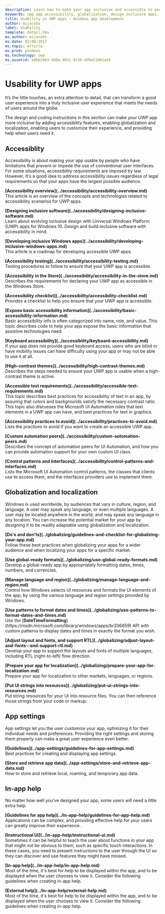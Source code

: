 ---description: Learn how to make your app inclusive and accessible to people around the world.
keywords: uwp app accessibility, globalization, design inclusive apps, accessibility app requirements
title: Usability in UWP apps - Windows app development
author: mijacobs
label: Usability
template: detail.hbs
ms.author: mijacobs
ms.date: 02/08/2017
ms.topic: article
ms.prod: windows
ms.technology: uwp
ms.assetid: e6bb3464-dd8e-402c-9c56-dd9e51002a49
---# Usability for UWP apps<link rel="stylesheet" href="https://az835927.vo.msecnd.net/sites/uwp/Resources/css/custom.css">It’s the little touches, an extra attention to detail, that can transform a good user experience into a truly inclusive user experience that meets the needs of users around the globe.The design and coding instructions in this section can make your UWP app more inclusive by adding accessibility features, enabling globalization and localization, enabling users to customize their experience, and providing help when users need it.## AccessiblityAccessibility is about making your app usable by people who have limitations that prevent or impede the use of conventional user interfaces. For some situations, accessibility requirements are imposed by law. However, it's a good idea to address accessibility issues regardless of legal requirements so that your apps have the largest possible audience.<div class="side-by-side"><div class="side-by-side-content">  <div class="side-by-side-content-left"><p><b>[Accessibility overview](../accessibility/accessibility-overview.md)</b> <br/> This article is an overview of the concepts and technologies related to accessibility scenarios for UWP apps.</p>  </div>  <div class="side-by-side-content-right"><p><b>[Designing inclusive software](../accessibility/designing-inclusive-software.md)</b><br/>Learn about evolving inclusive design with Universal Windows Platform (UWP) apps for Windows 10.  Design and build inclusive software with accessibility in mind.</p>  </div></div></div><div class="side-by-side"><div class="side-by-side-content">  <div class="side-by-side-content-left"><p><b>[Developing inclusive Windows apps](../accessibility/developing-inclusive-windows-apps.md)</b><br/> This article is a roadmap for developing accessible UWP apps.</p>  </div>  <div class="side-by-side-content-right"><p><b>[Accessibility testing](../accessibility/accessibility-testing.md) </b><br/>Testing procedures to follow to ensure that your UWP app is accessible.</p>  </div></div></div><div class="side-by-side"><div class="side-by-side-content">  <div class="side-by-side-content-left"><p><b>[Accessibility in the Store](../accessibility/accessibility-in-the-store.md)</b><br/>Describes the requirements for declaring your UWP app as accessible in the Windows Store.</p>  </div>  <div class="side-by-side-content-right"><p><b>[Accessibility checklist](../accessibility/accessibility-checklist.md)</b><br/>Provides a checklist to help you ensure that your UWP app is accessible.</p>  </div></div></div><div class="side-by-side"><div class="side-by-side-content">  <div class="side-by-side-content-left"><p><b>[Expose basic accessibility information](../accessibility/basic-accessibility-information.md)</b><br/>Basic accessibility info is often categorized into name, role, and value. This topic describes code to help your app expose the basic information that assistive technologies need.</p>  </div>  <div class="side-by-side-content-right"><p><b>[Keyboard accessibility](../accessibility/keyboard-accessibility.md)</b><br/>If your app does not provide good keyboard access, users who are blind or have mobility issues can have difficulty using your app or may not be able to use it at all.</p>  </div></div></div><div class="side-by-side"><div class="side-by-side-content">  <div class="side-by-side-content-left"><p><b>[High-contrast themes](../accessibility/high-contrast-themes.md)</b><br/>Describes the steps needed to ensure your UWP app is usable when a high-contrast theme is active. </p>  </div>  <div class="side-by-side-content-right"><p><b>[Accessible text requirements](../accessibility/accessible-text-requirements.md)</b><br/>This topic describes best practices for accessibility of text in an app, by assuring that colors and backgrounds satisfy the necessary contrast ratio. This topic also discusses the Microsoft UI Automation roles that text elements in a UWP app can have, and best practices for text in graphics.</p>  </div></div></div><div class="side-by-side"><div class="side-by-side-content">  <div class="side-by-side-content-left"><p><b>[Accessibility practices to avoid](../accessibility/practices-to-avoid.md)</b><br/>Lists the practices to avoid if you want to create an accessible UWP app.</p>  </div>  <div class="side-by-side-content-right"><p><b>[Custom automation peers](../accessibility/custom-automation-peers.md)</b><br/>Describes the concept of automation peers for UI Automation, and how you can provide automation support for your own custom UI class.</p>  </div></div></div><div class="side-by-side"><div class="side-by-side-content">  <div class="side-by-side-content-left"><p><b>[Control patterns and interfaces](../accessibility/control-patterns-and-interfaces.md)</b><br/>Lists the Microsoft UI Automation control patterns, the classes that clients use to access them, and the interfaces providers use to implement them.</p>  </div>  <div class="side-by-side-content-right"><p><b></b>   </p>  </div></div></div>## Globalization and localizationWindows is used worldwide, by audiences that vary in culture, region, and language. A user may speak any language, or even multiple languages. A user may be located anywhere in the world, and may speak any language in any location. You can increase the potential market for your app by designing it to be readily adaptable using globalization and localization.<div class="side-by-side"><div class="side-by-side-content">  <div class="side-by-side-content-left"><p><b>[Do's and don'ts](../globalizing/guidelines-and-checklist-for-globalizing-your-app.md)</b><br/>Follow these best practices when globalizing your apps for a wider audience and when localizing your apps for a specific market.</p>  </div>  <div class="side-by-side-content-right"><p><b>[Use global-ready formats](../globalizing/use-global-ready-formats.md)</b><br/>Develop a global-ready app by appropriately formatting dates, times, numbers, and currencies.</p>  </div></div></div><div class="side-by-side"><div class="side-by-side-content">  <div class="side-by-side-content-left"><p><b>[Manage language and region](../globalizing/manage-language-and-region.md)</b><br/>Control how Windows selects UI resources and formats the UI elements of the app, by using the various language and region settings provided by Windows.</p>  </div>  <div class="side-by-side-content-right"><p><b>[Use patterns to format dates and times](../globalizing/use-patterns-to-format-dates-and-times.md)</b><br/>Use the [<strong>DateTimeFormatting</strong>](https://msdn.microsoft.com/library/windows/apps/br206859) API with custom patterns to display dates and times in exactly the format you wish.</p>  </div></div></div><div class="side-by-side"><div class="side-by-side-content">  <div class="side-by-side-content-left"><p><b>[Adjust layout and fonts, and support RTL](../globalizing/adjust-layout-and-fonts--and-support-rtl.md)</b><br/>Develop your app to support the layouts and fonts of multiple languages, including RTL (right-to-left) flow direction.</p>  </div>  <div class="side-by-side-content-right"><p><b>[Prepare your app for localization](../globalizing/prepare-your-app-for-localization.md)</b><br/>Prepare your app for localization to other markets, languages, or regions.</p>  </div></div></div><div class="side-by-side"><div class="side-by-side-content">  <div class="side-by-side-content-left"><p><b>[Put UI strings into resources](../globalizing/put-ui-strings-into-resources.md)</b><br/>Put string resources for your UI into resource files. You can then reference those strings from your code or markup.</p>  </div>  <div class="side-by-side-content-right"><b></b>   <p></p>  </div></div></div>## App settingsApp settings let you the user customize your app, optimizing it for their individual needs and preferences. Providing the right settings and storing them properly can make a great user experience even better.<div class="side-by-side"><div class="side-by-side-content">  <div class="side-by-side-content-left"><p><b>[Guidelines](../app-settings/guidelines-for-app-settings.md)</b><br/>Best practices for creating and displaying app settings.</p>  </div>  <div class="side-by-side-content-right"><p><b>[Store and retrieve app data](../app-settings/store-and-retrieve-app-data.md)</b><br/>How to store and retrieve local, roaming, and temporary app data.</p>  </div></div></div>## In-app helpNo matter how well you’ve designed your app, some users will need a little extra help.<div class="side-by-side"><div class="side-by-side-content">  <div class="side-by-side-content-left"><p><b>[Guidelines for app help](../in-app-help/guidelines-for-app-help.md)</b><br/>Applications can be complex, and providing effective help for your users can greatly improve their experience.</p>  </div>  <div class="side-by-side-content-right"><p><b>[Instructional UI](../in-app-help/instructional-ui.md)</b><br/>Sometimes it can be helpful to teach the user about functions in your app that might not be obvious to them, such as specific touch interactions. In these cases, you need to present instructions to the user through the UI so they can discover and use features they might have missed.</p>  </div></div></div><div class="side-by-side"><div class="side-by-side-content">  <div class="side-by-side-content-left"><p><b>[In-app help](../in-app-help/in-app-help.md)</b><br/>Most of the time, it's best for help to be displayed within the app, and to be displayed when the user chooses to view it. Consider the following guidelines when creating in-app help.</p>  </div>  <div class="side-by-side-content-right"><p><b>[External help](../in-app-help/external-help.md)</b><br/>Most of the time, it's best for help to be displayed within the app, and to be displayed when the user chooses to view it. Consider the following guidelines when creating in-app help.</p>  </div></div></div>